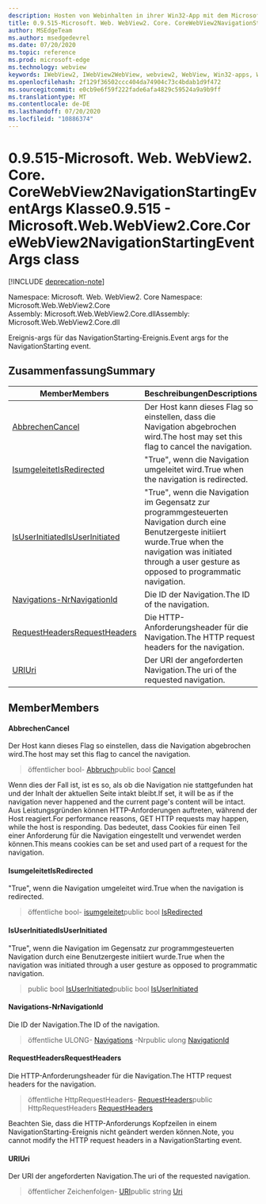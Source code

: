 ```yaml
---
description: Hosten von Webinhalten in ihrer Win32-App mit dem Microsoft Edge WebView2-Steuerelement
title: 0.9.515-Microsoft. Web. WebView2. Core. CoreWebView2NavigationStartingEventArgs
author: MSEdgeTeam
ms.author: msedgedevrel
ms.date: 07/20/2020
ms.topic: reference
ms.prod: microsoft-edge
ms.technology: webview
keywords: IWebView2, IWebView2WebView, webview2, WebView, Win32-apps, Win32, Edge, ICoreWebView2, ICoreWebView2Controller, Browser-Steuerelement, Edge-HTML
ms.openlocfilehash: 2f129f36502ccc404da74904c73c4bdab1d9f472
ms.sourcegitcommit: e0cb9e6f59f222fade6afa4829c59524a9a9b9ff
ms.translationtype: MT
ms.contentlocale: de-DE
ms.lasthandoff: 07/20/2020
ms.locfileid: "10886374"
---
```

# <span data-ttu-id="084ec-104">0.9.515-Microsoft. Web. WebView2. Core. CoreWebView2NavigationStartingEventArgs Klasse</span><span class="sxs-lookup"><span data-stu-id="084ec-104">0.9.515 - Microsoft.Web.WebView2.Core.CoreWebView2NavigationStartingEventArgs class</span></span> 

[!INCLUDE [deprecation-note](../../includes/deprecation-note.md)]

<span data-ttu-id="084ec-105">Namespace: Microsoft. Web. WebView2. Core </span><span class="sxs-lookup"><span data-stu-id="084ec-105">Namespace: Microsoft.Web.WebView2.Core</span></span>\
<span data-ttu-id="084ec-106">Assembly: Microsoft.Web.WebView2.Core.dll</span><span class="sxs-lookup"><span data-stu-id="084ec-106">Assembly: Microsoft.Web.WebView2.Core.dll</span></span>

<span data-ttu-id="084ec-107">Ereignis-args für das NavigationStarting-Ereignis.</span><span class="sxs-lookup"><span data-stu-id="084ec-107">Event args for the NavigationStarting event.</span></span>

## <span data-ttu-id="084ec-108">Zusammenfassung</span><span class="sxs-lookup"><span data-stu-id="084ec-108">Summary</span></span>

 <span data-ttu-id="084ec-109">Member</span><span class="sxs-lookup"><span data-stu-id="084ec-109">Members</span></span>                        | <span data-ttu-id="084ec-110">Beschreibungen</span><span class="sxs-lookup"><span data-stu-id="084ec-110">Descriptions</span></span>
--------------------------------|---------------------------------------------
[<span data-ttu-id="084ec-111">Abbrechen</span><span class="sxs-lookup"><span data-stu-id="084ec-111">Cancel</span></span>](#cancel) | <span data-ttu-id="084ec-112">Der Host kann dieses Flag so einstellen, dass die Navigation abgebrochen wird.</span><span class="sxs-lookup"><span data-stu-id="084ec-112">The host may set this flag to cancel the navigation.</span></span>
[<span data-ttu-id="084ec-113">Isumgeleitet</span><span class="sxs-lookup"><span data-stu-id="084ec-113">IsRedirected</span></span>](#isredirected) | <span data-ttu-id="084ec-114">"True", wenn die Navigation umgeleitet wird.</span><span class="sxs-lookup"><span data-stu-id="084ec-114">True when the navigation is redirected.</span></span>
[<span data-ttu-id="084ec-115">IsUserInitiated</span><span class="sxs-lookup"><span data-stu-id="084ec-115">IsUserInitiated</span></span>](#isuserinitiated) | <span data-ttu-id="084ec-116">"True", wenn die Navigation im Gegensatz zur programmgesteuerten Navigation durch eine Benutzergeste initiiert wurde.</span><span class="sxs-lookup"><span data-stu-id="084ec-116">True when the navigation was initiated through a user gesture as opposed to programmatic navigation.</span></span>
[<span data-ttu-id="084ec-117">Navigations-Nr</span><span class="sxs-lookup"><span data-stu-id="084ec-117">NavigationId</span></span>](#navigationid) | <span data-ttu-id="084ec-118">Die ID der Navigation.</span><span class="sxs-lookup"><span data-stu-id="084ec-118">The ID of the navigation.</span></span>
[<span data-ttu-id="084ec-119">RequestHeaders</span><span class="sxs-lookup"><span data-stu-id="084ec-119">RequestHeaders</span></span>](#requestheaders) | <span data-ttu-id="084ec-120">Die HTTP-Anforderungsheader für die Navigation.</span><span class="sxs-lookup"><span data-stu-id="084ec-120">The HTTP request headers for the navigation.</span></span>
[<span data-ttu-id="084ec-121">URI</span><span class="sxs-lookup"><span data-stu-id="084ec-121">Uri</span></span>](#uri) | <span data-ttu-id="084ec-122">Der URI der angeforderten Navigation.</span><span class="sxs-lookup"><span data-stu-id="084ec-122">The uri of the requested navigation.</span></span>

## <span data-ttu-id="084ec-123">Member</span><span class="sxs-lookup"><span data-stu-id="084ec-123">Members</span></span>

#### <span data-ttu-id="084ec-124">Abbrechen</span><span class="sxs-lookup"><span data-stu-id="084ec-124">Cancel</span></span> 

<span data-ttu-id="084ec-125">Der Host kann dieses Flag so einstellen, dass die Navigation abgebrochen wird.</span><span class="sxs-lookup"><span data-stu-id="084ec-125">The host may set this flag to cancel the navigation.</span></span>

> <span data-ttu-id="084ec-126">öffentlicher bool- [Abbruch](#cancel)</span><span class="sxs-lookup"><span data-stu-id="084ec-126">public bool [Cancel](#cancel)</span></span>

<span data-ttu-id="084ec-127">Wenn dies der Fall ist, ist es so, als ob die Navigation nie stattgefunden hat und der Inhalt der aktuellen Seite intakt bleibt.</span><span class="sxs-lookup"><span data-stu-id="084ec-127">If set, it will be as if the navigation never happened and the current page's content will be intact.</span></span> <span data-ttu-id="084ec-128">Aus Leistungsgründen können HTTP-Anforderungen auftreten, während der Host reagiert.</span><span class="sxs-lookup"><span data-stu-id="084ec-128">For performance reasons, GET HTTP requests may happen, while the host is responding.</span></span> <span data-ttu-id="084ec-129">Das bedeutet, dass Cookies für einen Teil einer Anforderung für die Navigation eingestellt und verwendet werden können.</span><span class="sxs-lookup"><span data-stu-id="084ec-129">This means cookies can be set and used part of a request for the navigation.</span></span>

#### <span data-ttu-id="084ec-130">Isumgeleitet</span><span class="sxs-lookup"><span data-stu-id="084ec-130">IsRedirected</span></span> 

<span data-ttu-id="084ec-131">"True", wenn die Navigation umgeleitet wird.</span><span class="sxs-lookup"><span data-stu-id="084ec-131">True when the navigation is redirected.</span></span>

> <span data-ttu-id="084ec-132">öffentliche bool- [isumgeleitet](#isredirected)</span><span class="sxs-lookup"><span data-stu-id="084ec-132">public bool [IsRedirected](#isredirected)</span></span>

#### <span data-ttu-id="084ec-133">IsUserInitiated</span><span class="sxs-lookup"><span data-stu-id="084ec-133">IsUserInitiated</span></span> 

<span data-ttu-id="084ec-134">"True", wenn die Navigation im Gegensatz zur programmgesteuerten Navigation durch eine Benutzergeste initiiert wurde.</span><span class="sxs-lookup"><span data-stu-id="084ec-134">True when the navigation was initiated through a user gesture as opposed to programmatic navigation.</span></span>

> <span data-ttu-id="084ec-135">public bool [IsUserInitiated](#isuserinitiated)</span><span class="sxs-lookup"><span data-stu-id="084ec-135">public bool [IsUserInitiated](#isuserinitiated)</span></span>

#### <span data-ttu-id="084ec-136">Navigations-Nr</span><span class="sxs-lookup"><span data-stu-id="084ec-136">NavigationId</span></span> 

<span data-ttu-id="084ec-137">Die ID der Navigation.</span><span class="sxs-lookup"><span data-stu-id="084ec-137">The ID of the navigation.</span></span>

> <span data-ttu-id="084ec-138">öffentliche ULONG- [Navigations](#navigationid) -Nr</span><span class="sxs-lookup"><span data-stu-id="084ec-138">public ulong [NavigationId](#navigationid)</span></span>

#### <span data-ttu-id="084ec-139">RequestHeaders</span><span class="sxs-lookup"><span data-stu-id="084ec-139">RequestHeaders</span></span> 

<span data-ttu-id="084ec-140">Die HTTP-Anforderungsheader für die Navigation.</span><span class="sxs-lookup"><span data-stu-id="084ec-140">The HTTP request headers for the navigation.</span></span>

> <span data-ttu-id="084ec-141">öffentliche HttpRequestHeaders- [RequestHeaders](#requestheaders)</span><span class="sxs-lookup"><span data-stu-id="084ec-141">public HttpRequestHeaders [RequestHeaders](#requestheaders)</span></span>

<span data-ttu-id="084ec-142">Beachten Sie, dass die HTTP-Anforderungs Kopfzeilen in einem NavigationStarting-Ereignis nicht geändert werden können.</span><span class="sxs-lookup"><span data-stu-id="084ec-142">Note, you cannot modify the HTTP request headers in a NavigationStarting event.</span></span>

#### <span data-ttu-id="084ec-143">URI</span><span class="sxs-lookup"><span data-stu-id="084ec-143">Uri</span></span> 

<span data-ttu-id="084ec-144">Der URI der angeforderten Navigation.</span><span class="sxs-lookup"><span data-stu-id="084ec-144">The uri of the requested navigation.</span></span>

> <span data-ttu-id="084ec-145">öffentlicher Zeichenfolgen- [URI](#uri)</span><span class="sxs-lookup"><span data-stu-id="084ec-145">public string [Uri](#uri)</span></span>

